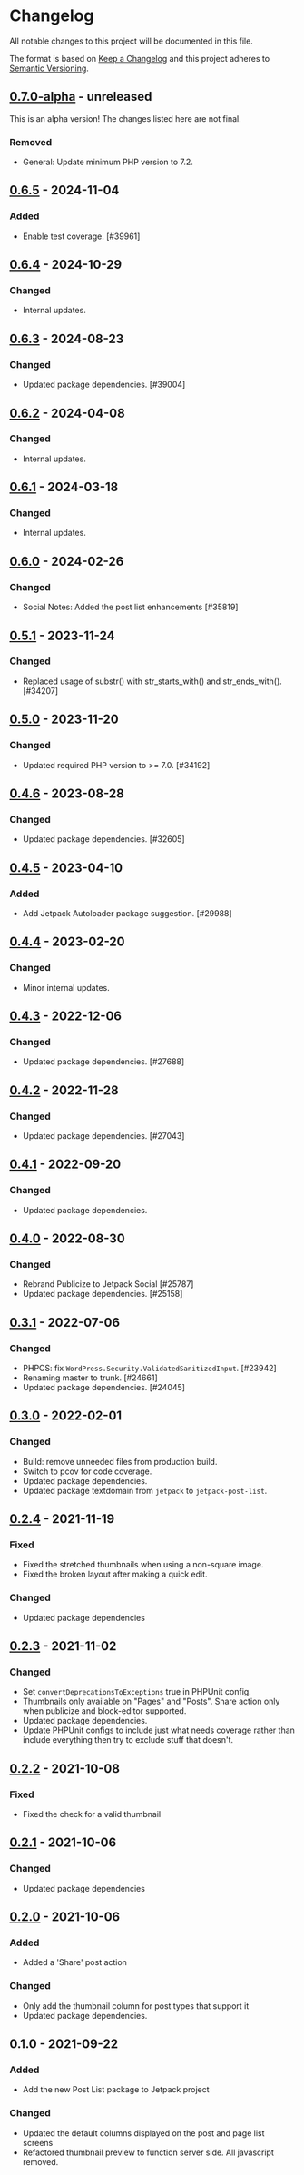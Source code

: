 # Changelog

All notable changes to this project will be documented in this file.

The format is based on [Keep a Changelog](https://keepachangelog.com/en/1.0.0/)
and this project adheres to [Semantic Versioning](https://semver.org/spec/v2.0.0.html).

## [0.7.0-alpha] - unreleased

This is an alpha version! The changes listed here are not final.

### Removed
- General: Update minimum PHP version to 7.2.

## [0.6.5] - 2024-11-04
### Added
- Enable test coverage. [#39961]

## [0.6.4] - 2024-10-29
### Changed
- Internal updates.

## [0.6.3] - 2024-08-23
### Changed
- Updated package dependencies. [#39004]

## [0.6.2] - 2024-04-08
### Changed
- Internal updates.

## [0.6.1] - 2024-03-18
### Changed
- Internal updates.

## [0.6.0] - 2024-02-26
### Changed
- Social Notes: Added the post list enhancements [#35819]

## [0.5.1] - 2023-11-24
### Changed
- Replaced usage of substr() with str_starts_with() and str_ends_with(). [#34207]

## [0.5.0] - 2023-11-20
### Changed
- Updated required PHP version to >= 7.0. [#34192]

## [0.4.6] - 2023-08-28
### Changed
- Updated package dependencies. [#32605]

## [0.4.5] - 2023-04-10
### Added
- Add Jetpack Autoloader package suggestion. [#29988]

## [0.4.4] - 2023-02-20
### Changed
- Minor internal updates.

## [0.4.3] - 2022-12-06
### Changed
- Updated package dependencies. [#27688]

## [0.4.2] - 2022-11-28
### Changed
- Updated package dependencies. [#27043]

## [0.4.1] - 2022-09-20
### Changed
- Updated package dependencies.

## [0.4.0] - 2022-08-30
### Changed
- Rebrand Publicize to Jetpack Social [#25787]
- Updated package dependencies. [#25158]

## [0.3.1] - 2022-07-06
### Changed
- PHPCS: fix `WordPress.Security.ValidatedSanitizedInput`. [#23942]
- Renaming master to trunk. [#24661]
- Updated package dependencies. [#24045]

## [0.3.0] - 2022-02-01
### Changed
- Build: remove unneeded files from production build.
- Switch to pcov for code coverage.
- Updated package dependencies.
- Updated package textdomain from `jetpack` to `jetpack-post-list`.

## [0.2.4] - 2021-11-19
### Fixed
- Fixed the stretched thumbnails when using a non-square image.
- Fixed the broken layout after making a quick edit.

### Changed
- Updated package dependencies

## [0.2.3] - 2021-11-02
### Changed
- Set `convertDeprecationsToExceptions` true in PHPUnit config.
- Thumbnails only available on "Pages" and "Posts". Share action only when publicize and block-editor supported.
- Updated package dependencies.
- Update PHPUnit configs to include just what needs coverage rather than include everything then try to exclude stuff that doesn't.

## [0.2.2] - 2021-10-08
### Fixed
- Fixed the check for a valid thumbnail

## [0.2.1] - 2021-10-06
### Changed
- Updated package dependencies

## [0.2.0] - 2021-10-06
### Added
- Added a 'Share' post action

### Changed
- Only add the thumbnail column for post types that support it
- Updated package dependencies.

## 0.1.0 - 2021-09-22
### Added
- Add the new Post List package to Jetpack project

### Changed
- Updated the default columns displayed on the post and page list screens
- Refactored thumbnail preview to function server side. All javascript removed.

[0.7.0-alpha]: https://github.com/automattic/jetpack-post-list/compare/v0.6.5...v0.7.0-alpha
[0.6.5]: https://github.com/automattic/jetpack-post-list/compare/v0.6.4...v0.6.5
[0.6.4]: https://github.com/automattic/jetpack-post-list/compare/v0.6.3...v0.6.4
[0.6.3]: https://github.com/automattic/jetpack-post-list/compare/v0.6.2...v0.6.3
[0.6.2]: https://github.com/automattic/jetpack-post-list/compare/v0.6.1...v0.6.2
[0.6.1]: https://github.com/automattic/jetpack-post-list/compare/v0.6.0...v0.6.1
[0.6.0]: https://github.com/automattic/jetpack-post-list/compare/v0.5.1...v0.6.0
[0.5.1]: https://github.com/automattic/jetpack-post-list/compare/v0.5.0...v0.5.1
[0.5.0]: https://github.com/automattic/jetpack-post-list/compare/v0.4.6...v0.5.0
[0.4.6]: https://github.com/automattic/jetpack-post-list/compare/v0.4.5...v0.4.6
[0.4.5]: https://github.com/automattic/jetpack-post-list/compare/v0.4.4...v0.4.5
[0.4.4]: https://github.com/automattic/jetpack-post-list/compare/v0.4.3...v0.4.4
[0.4.3]: https://github.com/automattic/jetpack-post-list/compare/v0.4.2...v0.4.3
[0.4.2]: https://github.com/automattic/jetpack-post-list/compare/v0.4.1...v0.4.2
[0.4.1]: https://github.com/automattic/jetpack-post-list/compare/v0.4.0...v0.4.1
[0.4.0]: https://github.com/automattic/jetpack-post-list/compare/v0.3.1...v0.4.0
[0.3.1]: https://github.com/automattic/jetpack-post-list/compare/v0.3.0...v0.3.1
[0.3.0]: https://github.com/automattic/jetpack-post-list/compare/v0.2.4...v0.3.0
[0.2.4]: https://github.com/automattic/jetpack-post-list/compare/v0.2.3...v0.2.4
[0.2.3]: https://github.com/automattic/jetpack-post-list/compare/v0.2.2...v0.2.3
[0.2.2]: https://github.com/automattic/jetpack-post-list/compare/v0.2.1...v0.2.2
[0.2.1]: https://github.com/automattic/jetpack-post-list/compare/v0.2.0...v0.2.1
[0.2.0]: https://github.com/automattic/jetpack-post-list/compare/v0.1.0...v0.2.0
